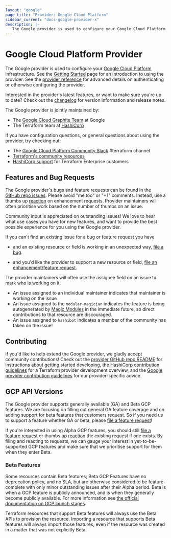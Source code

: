 ```yaml
---
layout: "google"
page_title: "Provider: Google Cloud Platform"
sidebar_current: "docs-google-provider-x"
description: |-
   The Google provider is used to configure your Google Cloud Platform infrastructure
---
```


# Google Cloud Platform Provider

The Google provider is used to configure your [Google Cloud Platform](https://cloud.google.com/) infrastructure. 
See the [Getting Started](/docs/providers/google/getting_started.html) page for an introduction to using the provider. See the [provider reference](/docs/providers/google/provider_reference.html) for advanced
details on authenticating or otherwise configuring the provider.

Interested in the provider's latest features, or want to make sure you're up to date?
Check out the [changelog](https://github.com/terraform-providers/terraform-provider-google/blob/master/CHANGELOG.md)
for version information and release notes.

The Google provider is jointly maintained by:

* The [Google Cloud Graphite Team](https://cloudplatform.googleblog.com/2017/03/partnering-on-open-source-Google-and-HashiCorp-engineers-on-managing-GCP-infrastructure.html) at Google
* The Terraform team at [HashiCorp](https://www.hashicorp.com/)

If you have configuration questions, or general questions about using the provider, try checking out:

* The [Google Cloud Platform Community Slack](https://gcp-slack.appspot.com/) #terraform channel
* [Terraform's community resources](https://www.terraform.io/docs/extend/community/index.html)
* [HashiCorp support](https://support.hashicorp.com) for Terraform Enterprise customers

## Features and Bug Requests

The Google provider's bugs and feature requests can be found in the [GitHub repo issues](https://github.com/terraform-providers/terraform-provider-google/issues).
Please avoid "me too" or "+1" comments. Instead, use a thumbs up [reaction](https://blog.github.com/2016-03-10-add-reactions-to-pull-requests-issues-and-comments/)
on enhancement requests. Provider maintainers will often prioritise work based on the
number of thumbs on an issue.

Community input is appreciated on outstanding issues! We love to hear what use
cases you have for new features, and want to provide the best possible
experience for you using the Google provider.

If you can't find an existing issue for a bug or feature request you have

* and an existing resource or field is working in an unexpected way, [file a bug](https://github.com/terraform-providers/terraform-provider-google/issues/new?template=bug.md).

* and you'd like the provider to support a new resource or field, [file an enhancement/feature request](https://github.com/terraform-providers/terraform-provider-google/issues/new?template=enhancement.md).

The provider maintainers will often use the assignee field on an issue to mark
who is working on it.

* An issue assigned to an individual maintainer indicates that maintainer is working
on the issue
* An issue assigned to the `modular-magician` indicates the feature is being
autogenerated by [Magic Modules](https://github.com/GoogleCloudPlatform/magic-modules)
in the immediate future, so direct contributions to that resource are discouraged.
* An issue assigned to `hashibot` indicates a member of the community has taken on
the issue!

## Contributing

If you'd like to help extend the Google provider, we gladly accept community
contributions! Check out the [provider GitHub repo README](https://github.com/terraform-providers/terraform-provider-google)
for instructions about getting started developing, the [HashiCorp contribution guidelines](https://github.com/hashicorp/terraform/blob/master/.github/CONTRIBUTING.md)
for a Terraform provider development overview, and the [Google provider contribution guidelines](https://github.com/terraform-providers/terraform-provider-google/blob/master/.github/CONTRIBUTING.md)
for our provider-specific advice.

## GCP API Versions

The Google provider supports generally available (GA) and Beta GCP features. We
are focusing on filling out general GA feature coverage and on adding support
for beta features that customers request. So if you need us to support a feature
whether GA or beta, please [file a feature request](https://github.com/terraform-providers/terraform-provider-google/issues/new?template=enhancement.md)!

If you're interested in using Alpha GCP features, you should still [file a feature request](https://github.com/terraform-providers/terraform-provider-google/issues/new?template=enhancement.md)
or thumbs up [reaction](https://blog.github.com/2016-03-10-add-reactions-to-pull-requests-issues-and-comments/)
the existing request if one exists. By filing and reacting to requests, we can
gauge your interest in yet-to-be-supported GCP features and make sure that we
prioritise support for them when they enter Beta.

### Beta Features
Some resources contain Beta features; Beta GCP Features have no
deprecation policy, and no SLA, but are otherwise considered to be feature-complete
with only minor outstanding issues after their Alpha period. Beta is when a GCP feature
is publicly announced, and is when they generally become publicly available. For
more information see [the official documentation on GCP launch stages](https://cloud.google.com/terms/launch-stages).

Terraform resources that support Beta features will always use the Beta APIs to provision
the resource. Importing a resource that supports Beta features will always import those
features, even if the resource was created in a matter that was not explicitly Beta.
